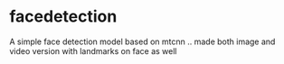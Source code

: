 # facedetection
A simple face detection model based on mtcnn .. made both image and video version with landmarks on face as well
